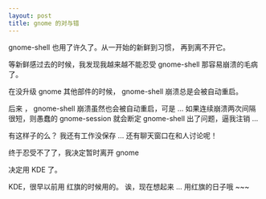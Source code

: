 ```yaml
---
layout: post
title: gnome 的对与错
---
```


gnome-shell 也用了许久了。从一开始的新鲜到习惯， 再到离不开它。

等新鲜感过去的时候，我发现我越来越不能忍受 gnome-shell 那容易崩溃的毛病了。

在没升级 gnome 其他部件的时候， gnome-shell 崩溃总是会被自动重启。

后来 ， gnome-shell 崩溃虽然也会被自动重启，可是 ... 如果连续崩溃两次间隔很短，则愚蠢的 gnome-session 就会断定 gnome-shell 出了问题，逼我注销 ... 

有这样子的么？ 我还有工作没保存 ... 还有聊天窗口在和人讨论呢！

终于忍受不了了，我决定暂时离开 gnome 

决定用 KDE 了。


KDE，很早以前用 红旗的时候用的。 诶，现在想起来 ... 用红旗的日子哦 ~~~ 
